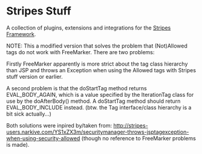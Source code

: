 # Stripes Stuff

A collection of plugins, extensions and integrations for the [Stripes Framework](https://github.com/StripesFramework/stripes).

NOTE:
This a modified version that solves the problem that (Not)Allowed tags do not work with FreeMarker.
There are two problems:

Firstly FreeMarker apparently is more strict about the tag class hierarchy than JSP and throws an Exception when using the Allowed tags with Stripes stuff version  or earlier. 

A second problem is that the doStartTag method returns EVAL_BODY_AGAIN, which is a value specified by the IterationTag class for use by the doAfterBody() method.  A doStartTag method should return EVAL_BODY_INCLUDE instead.
(btw. the Tag interface/class hierarchy is a bit sick actually...)

Both solutions were inpired by/taken from: 
  http://stripes-users.narkive.com/YS1xZX3m/securitymanager-throws-jsptagexception-when-using-security-allowed
(though no reference to FreeMarker problems is made).
